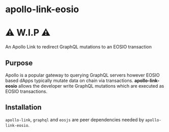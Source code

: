# apollo-link-eosio

# ⚠️ W.I.P️️ ️⚠️

An Apollo Link to redirect GraphQL mutations to an EOSIO transaction

## Purpose

Apollo is a popular gateway to querying GraphQL servers however EOSIO based dApps typically mutate data on chain via transactions. **apollo-link-eosio** allows the developer write GraphQL mutations which are executed as EOSIO transactions.

## Installation

`apollo-link`, `graphql` and `eosjs` are peer dependencies needed by `apollo-link-eosio`.

